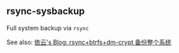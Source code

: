 ## rsync-sysbackup

Full system backup via `rsync`

See also: [依云's Blog: rsync+btrfs+dm-crypt 备份整个系统](https://blog.lilydjwg.me/2013/12/29/rsync-btrfs-dm-crypt-full-backup.42219.html)
